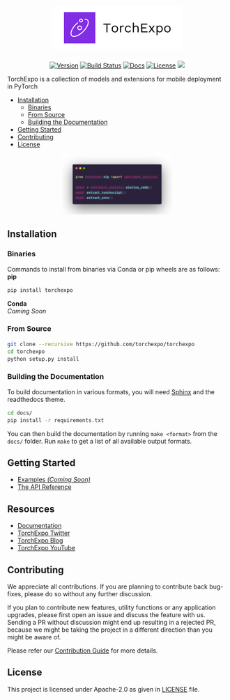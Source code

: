<h1 align="center">
 <img src="docs/source/_static/img/banner.png" alt="TorchExpo Logo" />
</h1>

<p align="center">
 <a href="https://pypi.org/project/torchexpo"><img src="https://img.shields.io/pypi/v/torchexpo" alt="Version"></a> 
 <a href="https://circleci.com/gh/torchexpo/torchexpo"><img src="https://circleci.com/gh/torchexpo/torchexpo.svg?style=svg" alt="Build Status"></a>
 <a href="https://torchexpo.readthedocs.io/en/latest/?badge=latest"><img src="https://readthedocs.org/projects/torchexpo/badge/?version=latest" alt="Docs"></a> 
 <a href="LICENSE"><img src="https://img.shields.io/github/license/torchexpo/torchexpo" alt="License"></a>
 <img src="https://img.shields.io/pypi/pyversions/torchexpo">
</p>

TorchExpo is a collection of models and extensions for mobile deployment in PyTorch

- [Installation](#installation)
  - [Binaries](#binaries)
  - [From Source](#from-source)
  - [Building the Documentation](#building-the-documentation)
- [Getting Started](#getting-started)
- [Contributing](#contributing)
- [License](#license)

<p align="center">
  <img src="docs/source/_static/img/readme_banner.png" alt="TorchExpo NLP Example" width="50%" />
</p>

## Installation

### Binaries

Commands to install from binaries via Conda or pip wheels are as follows:  
**pip**
```bash
pip install torchexpo
```

**Conda**  
*Coming Soon*

### From Source

```bash
git clone --recursive https://github.com/torchexpo/torchexpo
cd torchexpo
python setup.py install
```

### Building the Documentation

To build documentation in various formats, you will need [Sphinx](http://www.sphinx-doc.org) and the
readthedocs theme.

```bash
cd docs/
pip install -r requirements.txt
```
You can then build the documentation by running ``make <format>`` from the
``docs/`` folder. Run ``make`` to get a list of all available output formats.

## Getting Started

- [Examples _(Coming Soon)_]()
- [The API Reference](https://torchexpo.rtfd.io)

## Resources

* [Documentation](https://torchexpo.rtfd.io)
* [TorchExpo Twitter](https://twitter.com/torchexpo)
* [TorchExpo Blog](https://medium.com/torchexpo)
* [TorchExpo YouTube](https://www.youtube.com/channel/UCR76Qj9S9h-gAH9RSnJ6u8g)

## Contributing

We appreciate all contributions. If you are planning to contribute back bug-fixes, please do so
without any further discussion.

If you plan to contribute new features, utility functions or any application upgrades, please first
open an issue and discuss the feature with us. Sending a PR without discussion might end up
resulting in a rejected PR, because we might be taking the project in a different direction
than you might be aware of.

Please refer our [Contribution Guide](CONTRIBUTING.md) for more details.

## License

This project is licensed under Apache-2.0 as given in [LICENSE](LICENSE) file.